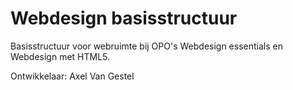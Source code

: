 # Webdesign basisstructuur
Basisstructuur voor webruimte bij OPO's Webdesign essentials en Webdesign met HTML5.

Ontwikkelaar: Axel Van Gestel
